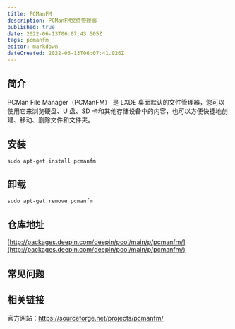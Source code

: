 ```yaml
---
title: PCManFM
description: PCManFM文件管理器
published: true
date: 2022-06-13T06:07:43.505Z
tags: pcmanfm
editor: markdown
dateCreated: 2022-06-13T06:07:41.026Z
---
```


## 简介

PCMan File Manager（PCManFM） 是 LXDE 桌面默认的文件管理器，您可以使用它来浏览硬盘、U 盘、SD 卡和其他存储设备中的内容，也可以方便快捷地创建、移动、删除文件和文件夹。

## 安装

`sudo apt-get install pcmanfm`

## 卸载

`sudo apt-get remove pcmanfm`

## 仓库地址

[http://packages.deepin.com/deepin/pool/main/p/pcmanfm/](http://packages.deepin.com/deepin/pool/main/p/pcmanfm/)

## 常见问题

## 相关链接
官方网站：https://sourceforge.net/projects/pcmanfm/